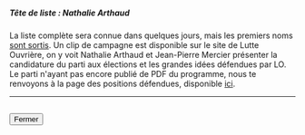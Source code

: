 ##### Tête de liste : Nathalie Arthaud

La liste complète sera connue dans quelques jours, mais les premiers noms [sont sortis](https://www.lutte-ouvriere.org/europeennes/candidats). Un clip de campagne est disponible sur le site de Lutte Ouvrière, on y voit Nathalie Arthaud et Jean-Pierre Mercier présenter la candidature du parti aux élections et les grandes idées défendues par LO. Le parti n'ayant pas encore publié de PDF du programme, nous te renvoyons à la page des positions défendues, disponible [ici](https://www.lutte-ouvriere.org/europeennes/positions).

<hr>
<h2><button class="btn btn-default btn-sm" onclick="loclose()">Fermer</button></h2>